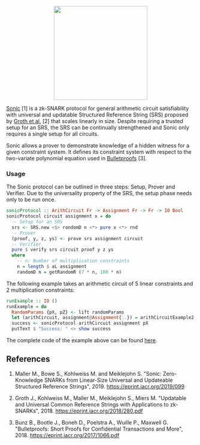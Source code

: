 <p align="center">
  <a href="http://www.adjoint.io"><img src="https://www.adjoint.io/assets/img/adjoint-logo@2x.png" width="250"/></a>
</p>

[Sonic](https://eprint.iacr.org/2019/099.pdf) [1] is a zk-SNARK protocol for general
arithmetic circuit satisfiability with universal and updatable Structured
Reference String (SRS) proposed by [Groth et
al.](https://eprint.iacr.org/2018/280.pdf) [2] that scales linearly in size.
Despite requiring a trusted setup for an SRS, the SRS can be continually
strengthened and Sonic only requires a single setup for all circuits.

Sonic allows a prover to demonstrate knowledge of a hidden witness for
a given constraint system. It defines its constraint system with respect to
the two-variate polynomial equation used in
[Bulletproofs](https://eprint.iacr.org/2017/1066.pdf) [3].

### Usage

The Sonic protocol can be outlined in three steps: Setup, Prover and
Verifier. Due to the universality property of the SRS, the setup phase needs
only to be run once.

```haskell
sonicProtocol :: ArithCircuit Fr -> Assignment Fr -> Fr -> IO Bool
sonicProtocol circuit assignment x = do
  -- Setup for an SRS
  srs <- SRS.new <$> randomD n <*> pure x <*> rnd
  -- Prover
  (proof, y, z, ys) <- prove srs assignment circuit
  -- Verifier
  pure $ verify srs circuit proof y z ys
  where
    -- n: Number of multiplication constraints
    n = length $ aL assignment
    randomD n = getRandomR (7 * n, 100 * n)
```

The following example takes an arithmetic circuit of 5 linear constraints and 2
multiplication constraints:

```haskell
runExample :: IO ()
runExample = do
  RandomParams {pX, pZ} <- lift randomParams
  let (arithCircuit, assignment@Assignment{..}) = arithCircuitExample2 pX pZ
  success <- sonicProtocol arithCircuit assignment pX
  putText $ "Success: " <> show success
```

The complete code of the example above can be found [here](examples/Main.hs).

References
----------

1.  Maller M., Bowe S., Kohlweiss M. and Meiklejohn S.
    "Sonic: Zero-Knowledge SNARKs from Linear-Size Universal and Updateable
    Structured Reference Strings", 2019.
	https://eprint.iacr.org/2019/099

2. Groth J., Kohlweiss M., Maller M., Meiklejohn S., Miers M.
   "Updatable and Universal Common Reference Strings with Applications to
   zk-SNARKs", 2018.
   https://eprint.iacr.org/2018/280.pdf

3.  Bunz B., Bootle J., Boneh D., Poelstra A., Wuille P., Maxwell G.
    "Bulletproofs: Short Proofs for Confidential Transactions and More", 2018.
	https://eprint.iacr.org/2017/1066.pdf
